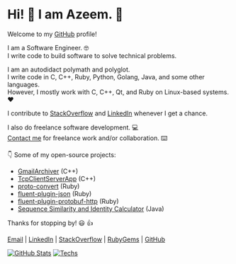 # Hi! 👋 I am Azeem. 🙂

Welcome to my [GitHub](https://github.com/iamAzeem) profile!

I am a Software Engineer. 🤓  
I write code to build software to solve technical problems.

I am an autodidact polymath and polyglot.  
I write code in C, C++, Ruby, Python, Golang, Java, and some other languages.  
However, I mostly work with C, C++, Qt, and Ruby on Linux-based systems. ❤️

I contribute to
[StackOverflow](https://stackoverflow.com/users/7670262/azeem?tab=profile) and
[LinkedIn](https://www.linkedin.com/in/az33msajid/) whenever I get a chance.

I also do freelance software development. 💻  
[Contact me](mailto:azeem.sajid@gmail.com) for freelance work and/or
collaboration. ⌨️

👇 Some of my open-source projects:

- [GmailArchiver](https://github.com/iamAzeem/GmailArchiver) (C++)
- [TcpClientServerApp](https://github.com/iamAzeem/TcpClientServerApp) (C++)
- [proto-convert](https://github.com/iamAzeem/proto-convert) (Ruby)
- [fluent-plugin-json](https://github.com/iamAzeem/fluent-plugin-json) (Ruby)
- [fluent-plugin-protobuf-http](https://github.com/iamAzeem/fluent-plugin-protobuf-http) (Ruby)
- [Sequence Similarity and Identity Calculator](https://github.com/iamAzeem/ssic) (Java)

Thanks for stopping by! 😃 👍

[Email](mailto:azeem.sajid@gmail.com) |
[LinkedIn](https://www.linkedin.com/in/az33msajid) |
[StackOverflow](https://stackoverflow.com/users/7670262/azeem) |
[RubyGems](https://rubygems.org/profiles/iamAzeem) |
[GitHub](https://github.com/iamAzeem)

[![GitHub Stats](https://github-readme-stats.vercel.app/api?username=iamAzeem&theme=algolia&show_icons=true&count_private=true)](https://github.com/iamAzeem/)
[![Techs](https://github-readme-stats.vercel.app/api/top-langs/?username=iamAzeem&theme=algolia&langs_count=10&layout=compact&hide_title=true)](https://github.com/iamAzeem/)
